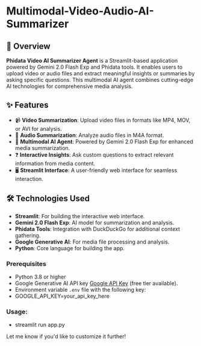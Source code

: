 # Multimodal-Video-Audio-AI-Summarizer

## 📖 Overview

**Phidata Video AI Summarizer Agent** is a Streamlit-based application powered by Gemini 2.0 Flash Exp and Phidata tools. It enables users to upload video or audio files and extract meaningful insights or summaries by asking specific questions. This multimodal AI agent combines cutting-edge AI technologies for comprehensive media analysis.

## ✨ Features

- 📹 **Video Summarization**: Upload video files in formats like MP4, MOV, or AVI for analysis.
- 🎤 **Audio Summarization**: Analyze audio files in M4A format.
- 🤖 **Multimodal AI Agent**: Powered by Gemini 2.0 Flash Exp for enhanced media summarization.
- ❓ **Interactive Insights**: Ask custom questions to extract relevant information from media content.
- 🖥️ **Streamlit Interface**: A user-friendly web interface for seamless interaction.

## 🛠️ Technologies Used

- **Streamlit**: For building the interactive web interface.
- **Gemini 2.0 Flash Exp**: AI model for summarization and analysis.
- **Phidata Tools**: Integration with DuckDuckGo for additional context gathering.
- **Google Generative AI**: For media file processing and analysis.
- **Python**: Core language for building the app.

### Prerequisites

- Python 3.8 or higher
- Google Generative AI API key [Google API Key](https://ai.google.dev/) (free tier available).
- Environment variable `.env` file with the following key:
- GOOGLE_API_KEY=your_api_key_here

### Usage:
 - streamlit run app.py

Let me know if you'd like to customize it further!
